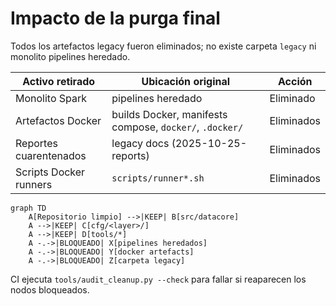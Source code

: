 # Impacto de la purga final

Todos los artefactos legacy fueron eliminados; no existe carpeta `legacy` ni monolito pipelines heredado.

| Activo retirado | Ubicación original | Acción |
| --- | --- | --- |
| Monolito Spark | pipelines heredado | Eliminado |
| Artefactos Docker | builds Docker, manifests compose, `docker/`, `.docker/` | Eliminados |
| Reportes cuarentenados | legacy docs (2025-10-25-reports) | Eliminados |
| Scripts Docker runners | `scripts/runner*.sh` | Eliminados |

```mermaid
graph TD
    A[Repositorio limpio] -->|KEEP| B[src/datacore]
    A -->|KEEP| C[cfg/<layer>/]
    A -->|KEEP| D[tools/*]
    A -.->|BLOQUEADO| X[pipelines heredados]
    A -.->|BLOQUEADO| Y[docker artefacts]
    A -.->|BLOQUEADO| Z[carpeta legacy]
```

CI ejecuta `tools/audit_cleanup.py --check` para fallar si reaparecen los nodos bloqueados.
